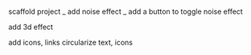 scaffold project _
add noise effect _
add a button to toggle noise effect

add 3d effect

add icons, links
circularize text, icons
